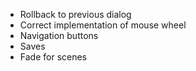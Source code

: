 * Rollback to previous dialog
* Correct implementation of mouse wheel
* Navigation buttons
* Saves
* Fade for scenes
